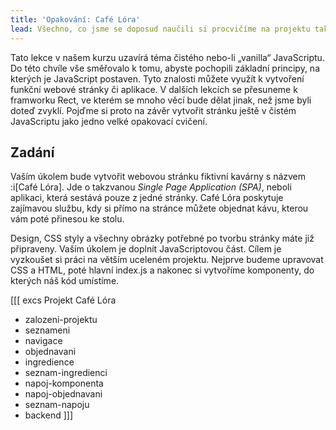 ```yaml
---
title: 'Opakování: Café Lóra'
lead: Všechno, co jsme se doposud naučili si procvičíme na projektu takzvaně „ze života“.
---
```


Tato lekce v našem kurzu uzavírá téma čistého nebo-li „vanilla“ JavaScriptu. Do této chvíle vše směřovalo k tomu, abyste pochopili základní principy, na kterých je JavaScript postaven. Tyto znalosti můžete využít k vytvoření funkční webové stránky či aplikace. V dalších lekcích se přesuneme k framworku Rect, ve kterém se mnoho věcí bude dělat jinak, než jsme byli doteď zvyklí. Pojďme si proto na závěr vytvořit stránku ještě v čistém JavaScriptu jako jedno velké opakovací cvičení.

## Zadání

Vaším úkolem bude vytvořit webovou stránku fiktivní kavárny s názvem :i[Café Lóra]. Jde o takzvanou _Single Page Application (SPA)_, neboli aplikaci, která sestává pouze z jedné stránky. Café Lóra poskytuje zajímavou službu, kdy si přímo na stránce můžete objednat kávu, kterou vám poté přinesou ke stolu.

Design, CSS styly a všechny obrázky potřebné po tvorbu stránky máte již připraveny. Vaším úkolem je doplnit JavaScriptovou část. Cílem je vyzkoušet si práci na větším uceleném projektu. Nejprve budeme upravovat CSS a HTML, poté hlavní index.js a nakonec si vytvoříme komponenty, do kterých náš kód umístíme.

[[[ excs Projekt Café Lóra

- zalozeni-projektu
- seznameni
- navigace
- objednavani
- ingredience
- seznam-ingredienci
- napoj-komponenta
- napoj-objednavani
- seznam-napoju
- backend
  ]]]
